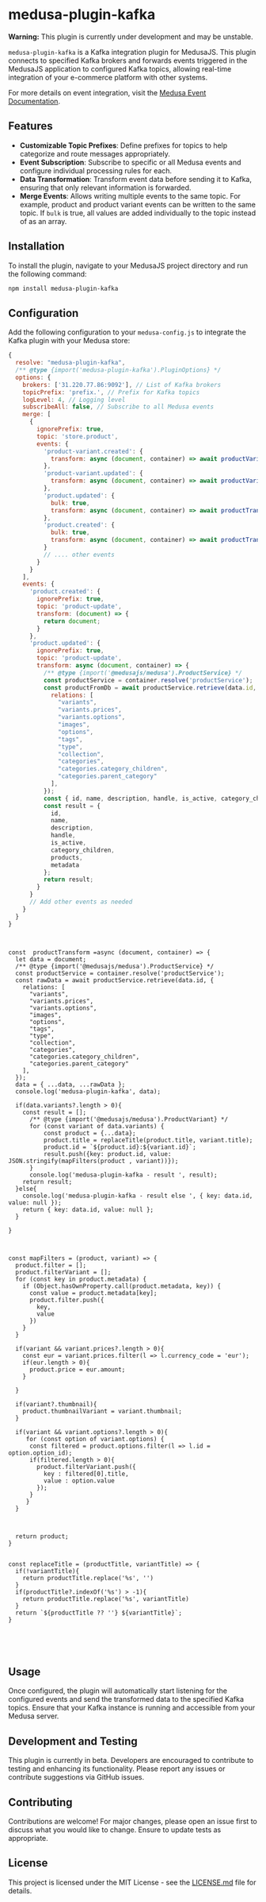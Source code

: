 
# medusa-plugin-kafka

**Warning:** This plugin is currently under development and may be unstable.

`medusa-plugin-kafka` is a Kafka integration plugin for MedusaJS. This plugin connects to specified Kafka brokers and forwards events triggered in the MedusaJS application to configured Kafka topics, allowing real-time integration of your e-commerce platform with other systems.


For more details on event integration, visit the [Medusa Event Documentation](https://docs.medusajs.com/development/events/events-list).


## Features

- **Customizable Topic Prefixes**: Define prefixes for topics to help categorize and route messages appropriately.
- **Event Subscription**: Subscribe to specific or all Medusa events and configure individual processing rules for each.
- **Data Transformation**: Transform event data before sending it to Kafka, ensuring that only relevant information is forwarded.
- **Merge Events**: Allows writing multiple events to the same topic. For example, product and product variant events can be written to the same topic. If `bulk` is true, all values are added individually to the topic instead of as an array.

## Installation

To install the plugin, navigate to your MedusaJS project directory and run the following command:

```bash
npm install medusa-plugin-kafka
```

## Configuration

Add the following configuration to your `medusa-config.js` to integrate the Kafka plugin with your Medusa store:

```javascript
{
  resolve: "medusa-plugin-kafka",
  /** @type {import('medusa-plugin-kafka').PluginOptions} */
  options: {
    brokers: ['31.220.77.86:9092'], // List of Kafka brokers
    topicPrefix: 'prefix.', // Prefix for Kafka topics
    logLevel: 4, // Logging level
    subscribeAll: false, // Subscribe to all Medusa events
    merge: [
      {
        ignorePrefix: true,
        topic: 'store.product',
        events: {
          'product-variant.created': {
            transform: async (document, container) => await productVariantTransform(document, container)
          },
          'product-variant.updated': {
            transform: async (document, container) => await productVariantTransform(document, container)
          },
          'product.updated': {
            bulk: true,
            transform: async (document, container) => await productTransform(document, container)
          },
          'product.created': {
            bulk: true,
            transform: async (document, container) => await productTransform(document, container)
          }
          // .... other events
        }
      }
    ],
    events: {
      'product.created': {
        ignorePrefix: true,
        topic: 'product-update',
        transform: (document) => {
          return document;
        }
      },
      'product.updated': {
        ignorePrefix: true,
        topic: 'product-update',
        transform: async (document, container) => {
          /** @type {import('@medusajs/medusa').ProductService} */
          const productService = container.resolve('productService');
          const productFromDb = await productService.retrieve(data.id, {
            relations: [
              "variants",
              "variants.prices",
              "variants.options",
              "images",
              "options",
              "tags",
              "type",
              "collection",
              "categories",
              "categories.category_children",
              "categories.parent_category"
            ],
          });
          const { id, name, description, handle, is_active, category_children, products, metadata } = document;
          const result = {
            id,
            name,
            description,
            handle,
            is_active,
            category_children,
            products,
            metadata
          };
          return result;
        }
      }
      // Add other events as needed
    }
  }
}

```

```


const  productTransform =async (document, container) => {
  let data = document;
  /** @type {import('@medusajs/medusa').ProductService} */
  const productService = container.resolve('productService');
  const rawData = await productService.retrieve(data.id, {
    relations: [
      "variants",
      "variants.prices",
      "variants.options",
      "images",
      "options",
      "tags",
      "type",
      "collection",
      "categories",
      "categories.category_children",
      "categories.parent_category"
    ],
  });
  data = { ...data, ...rawData };
  console.log('medusa-plugin-kafka', data);

  if(data.variants?.length > 0){
    const result = [];
      /** @type {import('@medusajs/medusa').ProductVariant} */
      for (const variant of data.variants) {
          const product = {...data};
          product.title = replaceTitle(product.title, variant.title);
          product.id = `${product.id}:${variant.id}`;
          result.push({key: product.id, value: JSON.stringify(mapFilters(product , variant))});
      }
      console.log('medusa-plugin-kafka - result ', result);
    return result;
  }else{
    console.log('medusa-plugin-kafka - result else ', { key: data.id, value: null });
    return { key: data.id, value: null };
  }
  
}



const mapFilters = (product, variant) => {
  product.filter = [];
  product.filterVariant = [];
  for (const key in product.metadata) {
    if (Object.hasOwnProperty.call(product.metadata, key)) {
      const value = product.metadata[key];
      product.filter.push({
        key,
        value
      })
    }
  }
  
  if(variant && variant.prices?.length > 0){
    const eur = variant.prices.filter(l => l.currency_code = 'eur');
    if(eur.length > 0){
      product.price = eur.amount;
    }
    
  }

  if(variant?.thumbnail){
    product.thumbnailVariant = variant.thumbnail;
  }

  if(variant && variant.options?.length > 0){
     for (const option of variant.options) {
      const filtered = product.options.filter(l => l.id = option.option_id);
      if(filtered.length > 0){
        product.filterVariant.push({
          key : filtered[0].title,
          value : option.value
        });
      }
     }
  }



  return product;
}


const replaceTitle = (productTitle, variantTitle) => {
  if(!variantTitle){
    return productTitle.replace('%s', '')
  }
  if(productTitle?.indexOf('%s') > -1){
    return productTitle.replace('%s', variantTitle)
  }
  return `${productTitle ?? ''} ${variantTitle}`;
}





```


## Usage

Once configured, the plugin will automatically start listening for the configured events and send the transformed data to the specified Kafka topics. Ensure that your Kafka instance is running and accessible from your Medusa server.

## Development and Testing

This plugin is currently in beta. Developers are encouraged to contribute to testing and enhancing its functionality. Please report any issues or contribute suggestions via GitHub issues.

## Contributing

Contributions are welcome! For major changes, please open an issue first to discuss what you would like to change. Ensure to update tests as appropriate.

## License

This project is licensed under the MIT License - see the [LICENSE.md](LICENSE) file for details.


